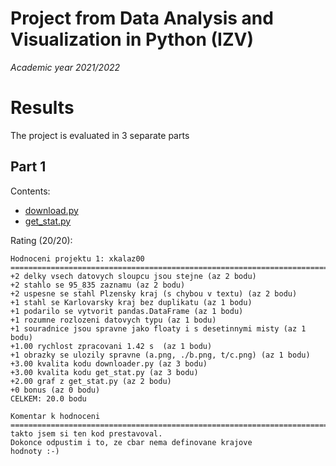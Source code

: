 # Project from Data Analysis and Visualization in Python (IZV)

*Academic year 2021/2022*

# Results

The project is evaluated in 3 separate parts

## Part 1

Contents:

- [download.py](/download.py)
- [get_stat.py](/get_stat.py)

Rating (20/20):

```
Hodnoceni projektu 1: xkalaz00
================================================================================
+2 delky vsech datovych sloupcu jsou stejne (az 2 bodu)
+2 stahlo se 95_835 zaznamu (az 2 bodu)
+2 uspesne se stahl Plzensky kraj (s chybou v textu) (az 2 bodu)
+1 stahl se Karlovarsky kraj bez duplikatu (az 1 bodu)
+1 podarilo se vytvorit pandas.DataFrame (az 1 bodu)
+1 rozumne rozlozeni datovych typu (az 1 bodu)
+1 souradnice jsou spravne jako floaty i s desetinnymi misty (az 1 bodu)
+1.00 rychlost zpracovani 1.42 s  (az 1 bodu)
+1 obrazky se ulozily spravne (a.png, ./b.png, t/c.png) (az 1 bodu)
+3.00 kvalita kodu downloader.py (az 3 bodu)
+3.00 kvalita kodu get_stat.py (az 3 bodu)
+2.00 graf z get_stat.py (az 2 bodu)
+0 bonus (az 0 bodu)
CELKEM: 20.0 bodu

Komentar k hodnoceni
================================================================================
takto jsem si ten kod prestavoval.
Dokonce odpustim i to, ze cbar nema definovane krajove
hodnoty :-)
```
